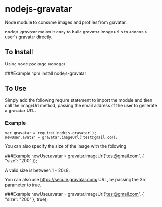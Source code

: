 nodejs-gravatar
===============

Node module to consume images and profiles from gravatar.

nodejs-gravatar makes it easy to build gravatar image url's to access a user's gravatar directly.


To Install
----------

Using node package manager

###Example
    npm install nodejs-gravatar


To Use
------

Simply add the following require statement to import the module and then call the imageUrl method, passing the email address of the user to generate a gravatar URL.

### Example
    var gravatar = require('nodejs-gravatar');
    newUser.avatar = gravatar.imageUrl('test@gmail.com);


You can also specify the size of the image with the following

###Example
    newUser.avatar = gravatar.imageUrl('test@gmail.com', { "size": "200" });

A valid size is between 1 - 2048.

You can also use https://secure.gravatar.com/ URL, by passing the 3rd parameter to true.

###Example
    newUser.avatar = gravatar.imageUrl('test@gmail.com', { "size": "200" }, true);
